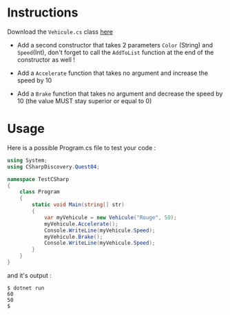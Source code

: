 # Instructions

Download the `Vehicule.cs` class [here](Vehicule.cs)

- Add a second constructor that takes 2 parameters `Color` (String) and `Speed`(Int), don't forget to call the `AddToList` function at the end of the constructor as well !

- Add a `Accelerate` function that takes no argument and increase the speed by 10

- Add a `Brake` function that takes no argument and decrease the speed by 10 (the value MUST stay superior or equal to 0)

# Usage

Here is a possible Program.cs file to test your code :

```c#
using System;
using CSharpDiscovery.Quest04;

namespace TestCSharp
{
    class Program
    {
        static void Main(string[] str)
        {
            var myVehicule = new Vehicule("Rouge", 50);
            myVehicule.Accelerate();
            Console.WriteLine(myVehicule.Speed);
            myVehicule.Brake();
            Console.WriteLine(myVehicule.Speed);
        }
    }
}
```

and it's output :

```
$ dotnet run
60
50
$
```
